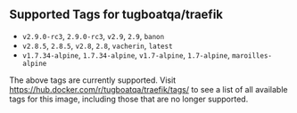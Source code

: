 ## Supported Tags for tugboatqa/traefik

* `v2.9.0-rc3`, `2.9.0-rc3`, `v2.9`, `2.9`, `banon`
* `v2.8.5`, `2.8.5`, `v2.8`, `2.8`, `vacherin`, `latest`
* `v1.7.34-alpine`, `1.7.34-alpine`, `v1.7-alpine`, `1.7-alpine`, `maroilles-alpine`

The above tags are currently supported. Visit https://hub.docker.com/r/tugboatqa/traefik/tags/ to see a list of all available tags for this image, including those that are no longer supported.
